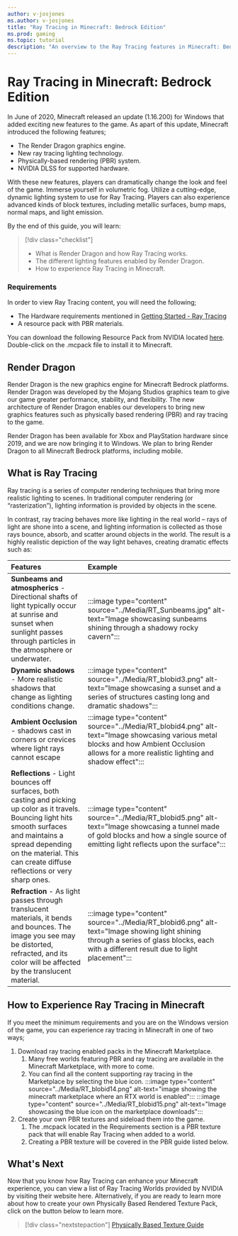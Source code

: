 ```yaml
---
author: v-josjones
ms.author: v-josjones
title: "Ray Tracing in Minecraft: Bedrock Edition"
ms.prod: gaming
ms.topic: tutorial
description: "An overview to the Ray Tracing features in Minecraft: Bedrock Edition"
---
```


# Ray Tracing in Minecraft: Bedrock Edition

In June of 2020, Minecraft released an update (1.16.200) for Windows that added exciting new features to the game. As apart of this update, Minecraft introduced the following features;

- The Render Dragon graphics engine.
- New ray tracing lighting technology.
- Physically-based rendering (PBR) system.
- NVIDIA DLSS for supported hardware.

With these new features, players can dramatically change the look and feel of the game. Immerse yourself in volumetric fog. Utilize a cutting-edge, dynamic lighting system to use for Ray Tracing. Players can also experience advanced kinds of block textures, including metallic surfaces, bump maps, normal maps, and light emission.

By the end of this guide, you will learn:

> [!div class="checklist"]
>
> - What is Render Dragon and how Ray Tracing works.
> - The different lighting features enabled by Render Dragon.
> - How to experience Ray Tracing in Minecraft.

### Requirements

In order to view Ray Tracing content, you will need the following;

- The Hardware requirements mentioned in [Getting Started - Ray Tracing](../RTX_GettingStarted.md)
- A resource pack with PBR materials.

You can download the following Resource Pack from NVIDIA located [here](https://images.nvidia.com/content/minecraft-with-rtx-beta-resource-packs/nvidia-pbr-example-texturesets-pixelart-feb-2-2021-final.mcpack). Double-click on the .mcpack file to install it to Minecraft.

## Render Dragon

Render Dragon is the new graphics engine for Minecraft Bedrock platforms. Render Dragon was developed by the Mojang Studios graphics team to give our game greater performance, stability, and flexibility. The new architecture of Render Dragon enables our developers to bring new graphics features such as physically based rendering (PBR) and ray tracing to the game.

Render Dragon has been available for Xbox and PlayStation hardware since 2019, and we are now bringing it to Windows. We plan to bring Render Dragon to all Minecraft Bedrock platforms, including mobile.

## What is Ray Tracing

Ray tracing is a series of computer rendering techniques that bring more realistic lighting to scenes. In traditional computer rendering (or “rasterization”), lighting information is provided by objects in the scene.

In contrast, ray tracing behaves more like lighting in the real world – rays of light are shone into a scene, and lighting information is collected as those rays bounce, absorb, and scatter around objects in the world. The result is a highly realistic depiction of the way light behaves, creating dramatic effects such as:

|Features  |Example  |
|:---------|:---------|
|**Sunbeams and atmospherics**  - Directional shafts of light typically occur at sunrise and sunset when sunlight passes through particles in the atmosphere or underwater.|:::image type="content" source="../Media/RT_Sunbeams.jpg" alt-text="Image showcasing sunbeams shining through a shadowy rocky cavern":::         |
|**Dynamic shadows** - More realistic shadows that change as lighting conditions change.   |:::image type="content" source="../Media/RT_blobid3.png" alt-text="Image showcasing a sunset and a series of structures casting long and dramatic shadows":::         |
|**Ambient Occlusion** - shadows cast in corners or crevices where light rays cannot escape |:::image type="content" source="../Media/RT_blobid4.png" alt-text="Image showcasing various metal blocks and how Ambient Occlusion allows for a more realistic lighting and shadow effect":::         |
|**Reflections**  - Light bounces off surfaces, both casting and picking up color as it travels. Bouncing light hits smooth surfaces and maintains a spread depending on the material. This can create diffuse reflections or very sharp ones.           |:::image type="content" source="../Media/RT_blobid5.png" alt-text="Image showcasing a tunnel made of gold blocks and how a single source of emitting light reflects upon the surface":::         |
|**Refraction**  - As light passes through translucent materials, it bends and bounces. The image you see may be distorted, refracted, and its color will be affected by the translucent material.  |:::image type="content" source="../Media/RT_blobid6.png" alt-text="Image showing light shining through a series of glass blocks, each with a different result due to light placement":::         |

## How to Experience Ray Tracing in Minecraft

If you meet the minimum requirements and you are on the Windows version of the game, you can experience ray tracing in Minecraft in one of two ways;

1. Download ray tracing enabled packs in the Minecraft Marketplace.
   1. Many free worlds featuring PBR and ray tracing are available in the Minecraft Marketplace, with more to come.
   1. You can find all the content supporting ray tracing in the Marketplace by selecting the blue icon.
   :::image type="content" source="../Media/RT_blobid14.png" alt-text="image showing the minecraft marketplace where an RTX world is enabled":::
   :::image type="content" source="../Media/RT_blobid15.png" alt-text="Image showcasing the blue icon on the marketplace downloads":::
1. Create your own PBR textures and sideload them into the game.
   1. The .mcpack located in the Requirements section is a PBR texture pack that will enable Ray Tracing when added to a world.
   1. Creating a PBR texture will be covered in the PBR guide listed below.

## What's Next

Now that you know how Ray Tracing can enhance your Minecraft experience, you can view a list of Ray Tracing Worlds provided by NVIDIA by visiting their website here. Alternatively, if you are ready to learn more about how to create your own Physically Based Rendered Texture Pack, click on the button below to learn more.

> [!div class="nextstepaction"]
> [Physically Based Texture Guide](Documents/RTX_PBRTexturingGuide.md)
